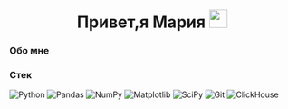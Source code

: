<h1 align="center">Привет,я Мария 
<img src="https://github.com/blackcater/blackcater/raw/main/images/Hi.gif" height="32"/></h1>

<!---
Mary-aleks/Mary-aleks is a ✨ special ✨ repository because its `README.md` (this file) appears on your GitHub profile.
You can click the Preview link to take a look at your changes.
--->
### Обо мне





### Стек
![Python](https://img.shields.io/badge/python-3670A0?style=for-the-flat&logo=python&logoColor=ffdd54)
![Pandas](https://img.shields.io/badge/pandas-%23150458.svg?style=for-the-flat&logo=pandas&logoColor=white)
![NumPy](https://img.shields.io/badge/numpy-%23013243.svg?style=for-the-flat&logo=numpy&logoColor=white)
![Matplotlib](https://img.shields.io/badge/Matplotlib-%23ffffff.svg?style=for-the-flat&logo=Matplotlib&logoColor=black)
![SciPy](https://img.shields.io/badge/SciPy-%230C55A5.svg?style=for-the-flat&logo=scipy&logoColor=%white)
![Git](https://img.shields.io/badge/git-%23F05033.svg?style=for-the-flat&logo=git&logoColor=white)
![ClickHouse](https://img.shields.io/badge/ClickHouse-%23F05033.svg?style=for-the-flat&logo=ClickHouse&logoColor=white)
